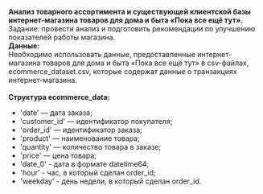 <b>Анализ товарного ассортимента и существующей клиентской базы интернет-магазина товаров для дома и быта «Пока все ещё тут».</b><br/>
Задание: провести анализ и подготовить рекомендации по улучшению показателей работы магазина.<br/>
<b>Данные:</b><br/>
Необходимо использовать данные, предоставленные интернет-магазина товаров для дома и быта «Пока все ещё тут» в csv-файлах, ecommerce_dataset.csv, которые содержат данные о транзакциях интернет-магазина.<br/><br/>
<b>Структура ecommerce_data: </b><br/>
- 'date' — дата заказа;<br/>
- 'customer_id' — идентификатор покупателя;<br/>
- 'order_id' — идентификатор заказа;<br/>
- 'product' — наименование товара;<br/>
- 'quantity' — количество товара в заказе;<br/>
- 'price' — цена товара;<br/>
- 'date_0' - дата в формате datetime64;<br/>
- 'hour' - час, в который сделан order_id;<br/>
- 'weekday' - день недели, в который сделан order_id.<br/>
